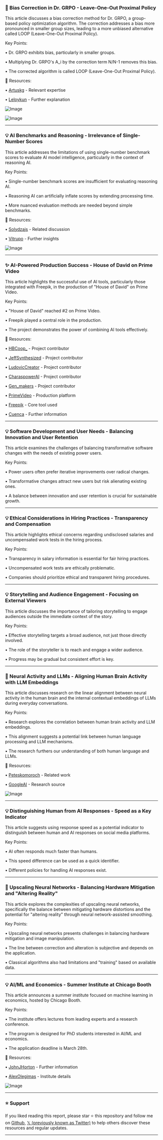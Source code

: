 ### 🤖 Bias Correction in Dr. GRPO - Leave-One-Out Proximal Policy

This article discusses a bias correction method for Dr. GRPO, a group-based policy optimization algorithm.  The correction addresses a bias more pronounced in smaller group sizes, leading to a more unbiased alternative called LOOP (Leave-One-Out Proximal Policy).

Key Points:

• Dr. GRPO exhibits bias, particularly in smaller groups.

• Multiplying Dr. GRPO's A_i by the correction term N/N-1 removes this bias.


• The corrected algorithm is called LOOP (Leave-One-Out Proximal Policy).


🔗 Resources:

• [Artuskg](https://x.com/artuskg) -  Relevant expertise

• [Leloykun](https://x.com/leloykun) -  Further explanation

![Image](https://pbs.twimg.com/media/GmopsPubUAAgEP_?format=jpg&name=small)

![Image](https://pbs.twimg.com/media/GmlZO-paEAE7g5g?format=jpg&name=360x360)


---
### 💡 AI Benchmarks and Reasoning -  Irrelevance of Single-Number Scores

This article addresses the limitations of using single-number benchmark scores to evaluate AI model intelligence, particularly in the context of reasoning AI.

Key Points:

• Single-number benchmark scores are insufficient for evaluating reasoning AI.


• Reasoning AI can artificially inflate scores by extending processing time.


•  More nuanced evaluation methods are needed beyond simple benchmarks.



🔗 Resources:

• [Solydzajs](https://x.com/solydzajs) - Related discussion

• [Vitrupo](https://x.com/vitrupo) -  Further insights

![Image](https://pbs.twimg.com/ext_tw_video_thumb/1903208917691404291/pu/img/HlwOk18FlV2mQSw4.jpg)


---
### ✨  AI-Powered Production Success - House of David on Prime Video

This article highlights the successful use of AI tools, particularly those integrated with Freepik, in the production of "House of David" on Prime Video.

Key Points:

• "House of David" reached #2 on Prime Video.


• Freepik played a central role in the production.


•  The project demonstrates the power of combining AI tools effectively.



🔗 Resources:

• [HBCoop_](https://x.com/HBCoop_) -  Project contributor

• [JeffSynthesized](https://x.com/JeffSynthesized) - Project contributor

• [LudovicCreator](https://x.com/LudovicCreator) - Project contributor

• [CharaspowerAI](https://x.com/CharaspowerAI) - Project contributor

• [Gen_makers](https://x.com/Gen_makers) - Project contributor

• [PrimeVideo](https://x.com/PrimeVideo) - Production platform

• [Freepik](https://x.com/freepik) -  Core tool used

• [Cuenca](https://x.com/cuenca) -  Further information


---
### 💡 Software Development and User Needs - Balancing Innovation and User Retention

This article examines the challenges of balancing transformative software changes with the needs of existing power users.

Key Points:

• Power users often prefer iterative improvements over radical changes.


• Transformative changes attract new users but risk alienating existing ones.


•  A balance between innovation and user retention is crucial for sustainable growth.



---
### 💡 Ethical Considerations in Hiring Practices -  Transparency and Compensation

This article highlights ethical concerns regarding undisclosed salaries and uncompensated work tests in the hiring process.


Key Points:

• Transparency in salary information is essential for fair hiring practices.


• Uncompensated work tests are ethically problematic.


•  Companies should prioritize ethical and transparent hiring procedures.



---
### 💡 Storytelling and Audience Engagement - Focusing on External Viewers

This article discusses the importance of tailoring storytelling to engage audiences outside the immediate context of the story.

Key Points:

•  Effective storytelling targets a broad audience, not just those directly involved.


•  The role of the storyteller is to reach and engage a wider audience.


•  Progress may be gradual but consistent effort is key.



---
### 🤖 Neural Activity and LLMs - Aligning Human Brain Activity with LLM Embeddings

This article discusses research on the linear alignment between neural activity in the human brain and the internal contextual embeddings of LLMs during everyday conversations.

Key Points:

• Research explores the correlation between human brain activity and LLM embeddings.


• This alignment suggests a potential link between human language processing and LLM mechanisms.


•  The research furthers our understanding of both human language and LLMs.



🔗 Resources:

• [Peteskomoroch](https://x.com/peteskomoroch) -  Related work

• [GoogleAI](https://x.com/GoogleAI) - Research source

![Image](https://pbs.twimg.com/media/GmlWXambUAAXrD1?format=jpg&name=small)


---
### 💡 Distinguishing Human from AI Responses -  Speed as a Key Indicator

This article suggests using response speed as a potential indicator to distinguish between human and AI responses on social media platforms.

Key Points:

• AI often responds much faster than humans.


• This speed difference can be used as a quick identifier.


•  Different policies for handling AI responses exist.



---
### 🤖 Upscaling Neural Networks -  Balancing Hardware Mitigation and "Altering Reality"

This article explores the complexities of upscaling neural networks, specifically the balance between mitigating hardware distortions and the potential for "altering reality" through neural network-assisted smoothing.


Key Points:

• Upscaling neural networks presents challenges in balancing hardware mitigation and image manipulation.


•  The line between correction and alteration is subjective and depends on the application.


•  Classical algorithms also had limitations and "training" based on available data.



---
### 💡  AI/ML and Economics -  Summer Institute at Chicago Booth

This article announces a summer institute focused on machine learning in economics, hosted by Chicago Booth.


Key Points:

• The institute offers lectures from leading experts and a research conference.


•  The program is designed for PhD students interested in AI/ML and economics.


• The application deadline is March 28th.



🔗 Resources:

• [JohnJHorton](https://x.com/johnjhorton) -  Further information

• [AlexOlegimas](https://x.com/alexolegimas) -  Institute details


![Image](https://pbs.twimg.com/media/GmnR7RHXAAAr6E0?format=jpg&name=small)


---

### ⭐️ Support

If you liked reading this report, please star ⭐️ this repository and follow me on [Github](https://github.com/Drix10), [𝕏 (previously known as Twitter)](https://x.com/DRIX_10_) to help others discover these resources and regular updates.

---